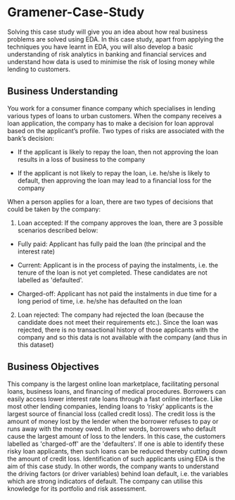 # Gramener-Case-Study
Solving this case study will give you an idea about how real business problems are solved using EDA. In this case study, apart from applying the techniques you have learnt in EDA, you will also develop a basic understanding of risk analytics in banking and financial services and understand how data is used to minimise the risk of losing money while lending to customers.

##  Business Understanding
You work for a consumer finance company which specialises in lending various types of loans to urban customers. When the company receives a loan application, the company has to make a decision for loan approval based on the applicant’s profile. Two types of risks are associated with the bank’s decision:

- If the applicant is likely to repay the loan, then not approving the loan results in a loss of business to the company

- If the applicant is not likely to repay the loan, i.e. he/she is likely to default, then approving the loan may lead to a financial loss   for the company


When a person applies for a loan, there are two types of decisions that could be taken by the company:

1. Loan accepted: If the company approves the loan, there are 3 possible scenarios described below:

* Fully paid: Applicant has fully paid the loan (the principal and the interest rate)

* Current: Applicant is in the process of paying the instalments, i.e. the tenure of the loan is not yet completed. These candidates are not labelled as 'defaulted'.

* Charged-off: Applicant has not paid the instalments in due time for a long period of time, i.e. he/she has defaulted on the loan 

2. Loan rejected: The company had rejected the loan (because the candidate does not meet their requirements etc.). Since the loan was rejected, there is no transactional history of those applicants with the company and so this data is not available with the company (and thus in this dataset)

## Business Objectives
This company is the largest online loan marketplace, facilitating personal loans, business loans, and financing of medical procedures. Borrowers can easily access lower interest rate loans through a fast online interface. 
Like most other lending companies, lending loans to ‘risky’ applicants is the largest source of financial loss (called credit loss). The credit loss is the amount of money lost by the lender when the borrower refuses to pay or runs away with the money owed. In other words, borrowers who default cause the largest amount of loss to the lenders. In this case, the customers labelled as 'charged-off' are the 'defaulters'. 
If one is able to identify these risky loan applicants, then such loans can be reduced thereby cutting down the amount of credit loss. Identification of such applicants using EDA is the aim of this case study.
In other words, the company wants to understand the driving factors (or driver variables) behind loan default, i.e. the variables which are strong indicators of default.  The company can utilise this knowledge for its portfolio and risk assessment. 
